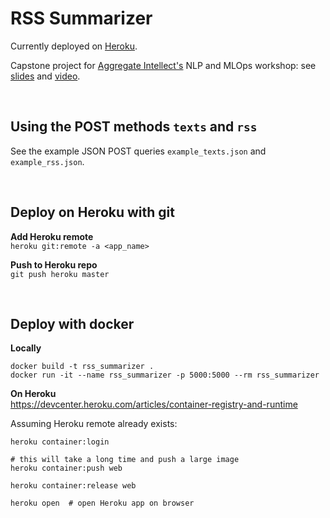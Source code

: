 # RSS Summarizer
Currently deployed on [Heroku](volatile-steel.herokuapp.com).

Capstone project for [Aggregate Intellect's](https://ai.science/) NLP and MLOps workshop: see [slides](bit.ly/2xzUbny) and [video](youtu.be/mVaSX-C38GA).

<br/>

## Using the POST methods `texts` and `rss`
See the example JSON POST queries `example_texts.json` and `example_rss.json`.

<br/>

## Deploy on Heroku with git
**Add Heroku remote**<br/>`heroku git:remote -a <app_name>`

**Push to Heroku repo**<br/>`git push heroku master`

<br/>

## Deploy with docker
**Locally**
```
docker build -t rss_summarizer .
docker run -it --name rss_summarizer -p 5000:5000 --rm rss_summarizer
```

**On Heroku**
<br/>
https://devcenter.heroku.com/articles/container-registry-and-runtime

Assuming Heroku remote already exists:
```
heroku container:login

# this will take a long time and push a large image
heroku container:push web  

heroku container:release web

heroku open  # open Heroku app on browser
```
